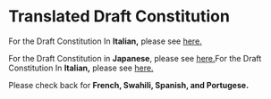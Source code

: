 # Translated Draft Constitution

For the Draft Constitution In **Italian,** please see [here.](https://drive.google.com/file/d/1J6\_qfQSVmSn4KyQ7iO2AVIBcBraIIxNi/view?usp=sharing)

For the Draft Constitution in **Japanese**, please see [here.](https://docs.google.com/document/d/1kbLN4j8\_pEjRO1vMsH4nIJQqg42kDCc1/edit?usp=sharing\&ouid=104864166014399949050\&rtpof=true\&sd=true)For the Draft Constitution In **Italian,** please see [here.](https://drive.google.com/file/d/1J6\_qfQSVmSn4KyQ7iO2AVIBcBraIIxNi/view?usp=sharing)

Please check back for **French, Swahili, Spanish, and Portugese.**
